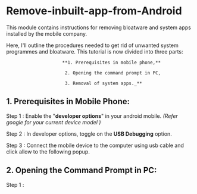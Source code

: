 # Remove-inbuilt-app-from-Android
This module contains instructions for removing bloatware and system apps installed by the mobile company.


Here, I'll outline the procedures needed to get rid of unwanted system programmes and bloatware.
This tutorial is now divided into three parts:

                         **1. Prerequisites in mobile phone,**
                          
                          2. Opening the command prompt in PC,
                          
                          3. Removal of system apps._**
                          
                          
## 1. Prerequisites in Mobile Phone:

 Step 1 : Enable the "**developer options**" in your android mobile. _(Refer google for your current device model )_
 
 Step 2 : In developer options, toggle on the **USB Debugging** option.
 
 Step 3 : Connect the mobile device to the computer using usb cable and click allow to the following popup.
 
 ## 2. Opening the Command Prompt in PC:
 
 Step 1 : 
